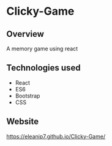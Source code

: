 # Clicky-Game

## Overview

A memory game using react


## Technologies used

* React
* ES6
* Bootstrap
* CSS

## Website

https://eleanip7.github.io/Clicky-Game/


